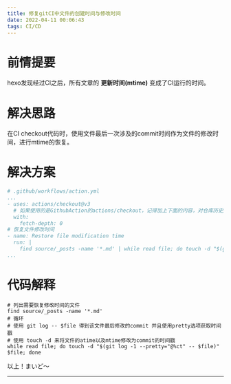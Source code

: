 ```yaml
---
title: 修复gitCI中文件的创建时间与修改时间
date: 2022-04-11 00:06:43
tags: CI/CD
---
```


# 前情提要
hexo发现经过CI之后，所有文章的 **更新时间(mtime)** 变成了CI运行的时间。

# 解决思路
在CI checkout代码时，使用文件最后一次涉及的commit时间作为文件的修改时间，进行mtime的恢复。

# 解决方案
```yml
# .github/workflows/action.yml
...
- uses: actions/checkout@v3
  # 如果使用的是GithubAction的actions/checkout，记得加上下面的内容，对仓库历史进行完整的签出
  with:
    fetch-depth: 0
# 恢复文件修改时间
- name: Restore file modification time
  run: |
    find source/_posts -name '*.md' | while read file; do touch -d "$(git log -1 --pretty="@%ct" -- $file)" $file; done
...
```

# 代码解释
```shell
# 列出需要恢复修改时间的文件
find source/_posts -name '*.md'
# 循环
# 使用 git log -- $file 得到该文件最后修改的commit 并且使用pretty选项获取时间戳
# 使用 touch -d 来将文件的atime以及mtime修改为commit的时间戳
while read file; do touch -d "$(git log -1 --pretty="@%ct" -- $file)" $file; done
```


以上！まいど～

---
